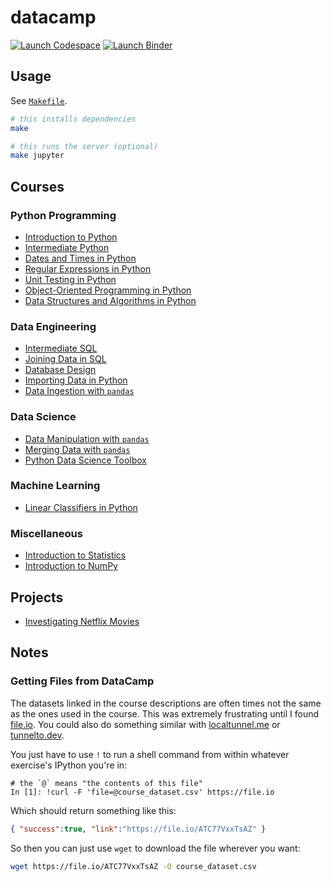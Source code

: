# datacamp

[![Launch Codespace](https://img.shields.io/badge/launch-codespace-24292E?logo=github)](https://github.com/codespaces/new/adamelliotfields/datacamp?machine=basicLinux32gb&devcontainer_path=.devcontainer/devcontainer.json)
[![Launch Binder](https://mybinder.org/badge_logo.svg)](https://mybinder.org/v2/gh/adamelliotfields/datacamp/main)

## Usage

See [`Makefile`](./Makefile).

```bash
# this installs dependencies
make

# this runs the server (optional)
make jupyter
```

## Courses

### Python Programming

  * [Introduction to Python](./notebooks/courses/introduction_to_python/notebook.ipynb)
  * [Intermediate Python](./notebooks/courses/intermediate_python/notebook.ipynb)
  * [Dates and Times in Python](./notebooks/courses/dates_and_times_in_python/notebook.ipynb)
  * [Regular Expressions in Python](./notebooks/courses/regular_expressions_in_python/notebook.ipynb)
  * [Unit Testing in Python](./notebooks/courses/unit_testing_in_python/notebook.ipynb)
  * [Object-Oriented Programming in Python](./notebooks/courses/oop_in_python/notebook.ipynb)
  * [Data Structures and Algorithms in Python](./notebooks/courses/dsa_in_python/notebook.ipynb)

### Data Engineering

  * [Intermediate SQL](./notebooks/courses/intermediate_sql/notebook.ipynb)
  * [Joining Data in SQL](./notebooks/courses/joining_data_in_sql/notebook.ipynb)
  * [Database Design](./notebooks/courses/database_design/notebook.ipynb)
  * [Importing Data in Python](./notebooks/courses/importing_data_in_python/notebook.ipynb)
  * [Data Ingestion with `pandas`](./notebooks/courses/data_ingestion_with_pandas/notebook.ipynb)

### Data Science

  * [Data Manipulation with `pandas`](./notebooks/courses/data_manipulation_with_pandas/notebook.ipynb)
  * [Merging Data with `pandas`](./notebooks/courses/merging_data_with_pandas/notebook.ipynb)
  * [Python Data Science Toolbox](./notebooks/courses/python_data_science_toolbox/notebook.ipynb)

### Machine Learning

  * [Linear Classifiers in Python](https://app.datacamp.com/learn/courses/linear-classifiers-in-python)

### Miscellaneous

  * [Introduction to Statistics](./notebooks/courses/introduction_to_statistics/notebook.ipynb)
  * [Introduction to NumPy](./notebooks/courses/introduction_to_numpy/notebook.ipynb)

## Projects

  * [Investigating Netflix Movies](./notebooks/projects/investigating_netflix_movies/notebook.ipynb)

## Notes

### Getting Files from DataCamp

The datasets linked in the course descriptions are often times not the same as the ones used in the course. This was extremely frustrating until I found [file.io](https://file.io). You could also do something similar with [localtunnel.me](https://localtunnel.me) or [tunnelto.dev](https://tunnelto.dev).

You just have to use `!` to run a shell command from within whatever exercise's IPython you're in:

```ipython
# the `@` means "the contents of this file"
In [1]: !curl -F 'file=@course_dataset.csv' https://file.io
```

Which should return something like this:

```json
{ "success":true, "link":"https://file.io/ATC77VxxTsAZ" }
```

So then you can just use `wget` to download the file wherever you want:

```bash
wget https://file.io/ATC77VxxTsAZ -O course_dataset.csv
```
